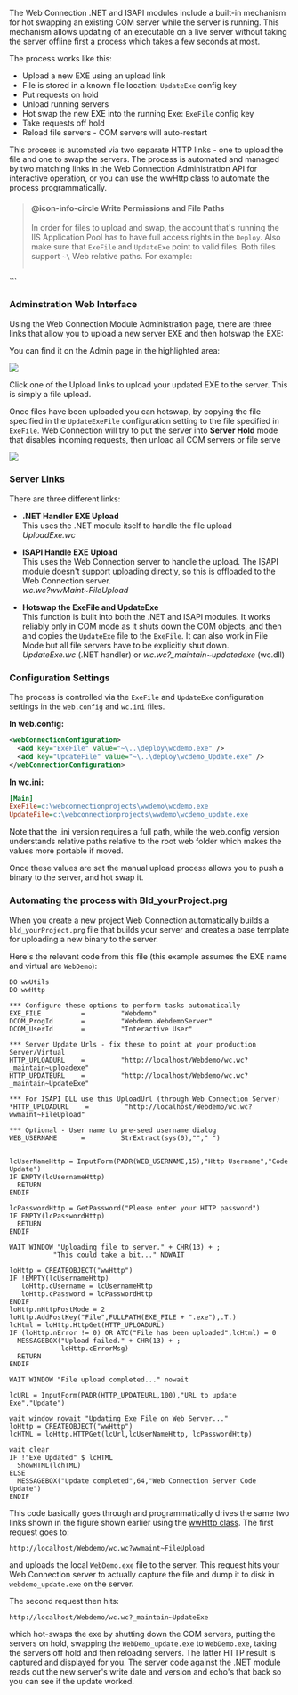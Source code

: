 ﻿The Web Connection .NET and ISAPI modules include a built-in mechanism for hot swapping an existing COM server while the server is running. This mechanism allows updating of an executable on a live server without taking the server offline first a process which takes a few seconds at most. 

The process works like this:

* Upload a new EXE using an upload link
* File is stored in a known file location: `UpdateExe` config key
* Put requests on hold
* Unload running servers
* Hot swap the new EXE into the running Exe: `ExeFile` config key
* Take requests off hold
* Reload file servers - COM servers will auto-restart

This process is automated via two separate HTTP links - one to upload the file and one to swap the servers. The process is automated and managed by two matching links in the Web Connection Administration API for interactive operation, or you can use the wwHttp class to automate the process programmatically.

> #### @icon-info-circle Write Permissions and File Paths
> In order for files to upload and swap, the account that's running the IIS Application Pool has to have full access rights in the `Deploy`. Also make sure that `ExeFile` and `UpdateExe` point to valid files. Both files support `~\` Web relative paths. For example:
>```xml
<webConnectionConfiguration>
    <add key="ExeFile" value="~\..\wcdemo.exe" />
    <add key="UpdateFile" value="~\..\wcdemo_Update.exe" />
</webConnectionConfiguration>
```  

### Adminstration Web Interface
Using the Web Connection Module Administration page, there are three links that allow you to upload a new server EXE and then hotswap the EXE:

You can find it on the Admin page in the highlighted area:

![](IMAGES/misc/UpdateExe.png)

Click one of the Upload links to upload your updated EXE to the server. This is simply a file upload. 

Once files have been uploaded you can hotswap, by copying the file specified in the `UpdateExeFile` configuration setting to the file specified in `ExeFile`. Web Connection will try to put the server into **Server Hold** mode that disables incoming requests, then unload all COM servers or file serve

![](IMAGES/misc/HotSwappedFileComplete.png)

### Server Links
There are three different links:

* **.NET Handler EXE Upload**  
This uses the .NET module itself to handle the file upload  
*UploadExe.wc*

* **ISAPI Handle EXE Upload**  
This uses the Web Connection server to handle the upload. The ISAPI module doesn't support uploading directly, so this is offloaded to the Web Connection server.  
*wc.wc?wwMaint~FileUpload*

* **Hotswap the ExeFile and UpdateExe**  
This function is built into both the .NET and ISAPI modules. It works reliably only in COM mode as it shuts down the COM objects, and then and copies the `UpdateExe` file to the `ExeFile`. It can also work in File Mode but all file servers have to be explicitly shut down.  
*UpdateExe.wc* (.NET handler) or *wc.wc?_maintain~updatedexe* (wc.dll)


### Configuration Settings
The process is controlled via the `ExeFile` and `UpdateExe` configuration settings in the `web.config` and `wc.ini` files. 

**In web.config:**
```xml
<webConnectionConfiguration>
  <add key="ExeFile" value="~\..\deploy\wcdemo.exe" />
  <add key="UpdateFile" value="~\..\deploy\wcdemo_Update.exe" />
</webConnectionConfiguration>
```

**In wc.ini:**
```ini
[Main]
ExeFile=c:\webconnectionprojects\wwdemo\wcdemo.exe
UpdateFile=c:\webconnectionprojects\wwdemo\wcdemo_update.exe
```

Note that the .ini version requires a full path, while the web.config version understands relative paths relative to the root web folder which makes the values more portable if moved.

Once these values are set the manual upload process allows you to push a binary to the server, and hot swap it.

### Automating the process with Bld_yourProject.prg
When you create a new project Web Connection automatically builds a `bld_yourProject.prg` file that builds your server and creates a base template for uploading a new binary to the server.

Here's the relevant code from this file (this example assumes the EXE name and virtual are `WebDemo`):

```foxpro
DO wwUtils
DO wwHttp

*** Configure these options to perform tasks automatically
EXE_FILE		  =		  	"Webdemo"
DCOM_ProgId       =			"Webdemo.WebdemoServer"
DCOM_UserId		  =			"Interactive User"

*** Server Update Urls - fix these to point at your production Server/Virtual
HTTP_UPLOADURL    =         "http://localhost/Webdemo/wc.wc?_maintain~uploadexe"
HTTP_UPDATEURL 	  =         "http://localhost/Webdemo/wc.wc?_maintain~UpdateExe"

*** For ISAPI DLL use this UploadUrl (through Web Connection Server)
*HTTP_UPLOADURL    =         "http://localhost/Webdemo/wc.wc?wwmaint~FileUpload"

*** Optional - User name to pre-seed username dialog
WEB_USERNAME 	  =	  		StrExtract(sys(0),""," ")


lcUserNameHttp = InputForm(PADR(WEB_USERNAME,15),"Http Username","Code Update")
IF EMPTY(lcUsernameHttp)
  RETURN
ENDIF

lcPasswordHttp = GetPassword("Please enter your HTTP password") 
IF EMPTY(lcPasswordHttp)
  RETURN
ENDIF  
     
WAIT WINDOW "Uploading file to server." + CHR(13) + ;
           "This could take a bit..." NOWAIT

loHttp = CREATEOBJECT("wwHttp")
IF !EMPTY(lcUsernameHttp)
   loHttp.cUsername = lcUsernameHttp
   loHttp.cPassword = lcPasswordHttp
ENDIF
loHttp.nHttpPostMode = 2
loHttp.AddPostKey("File",FULLPATH(EXE_FILE + ".exe"),.T.)
lcHtml = loHttp.HttpGet(HTTP_UPLOADURL)
IF (loHttp.nError != 0) OR ATC("File has been uploaded",lcHtml) = 0
  MESSAGEBOX("Upload failed." + CHR(13) + ;
             loHttp.cErrorMsg)
  RETURN
ENDIF

WAIT WINDOW "File upload completed..." nowait

lcURL = InputForm(PADR(HTTP_UPDATEURL,100),"URL to update Exe","Update")

wait window nowait "Updating Exe File on Web Server..."
loHttp = CREATEOBJECT("wwHttp")
lcHTML = loHttp.HTTPGet(lcUrl,lcUserNameHttp, lcPasswordHttp)

wait clear
IF !"Exe Updated" $ lcHTML
  ShowHTML(lchTML)
ELSE
  MESSAGEBOX("Update completed",64,"Web Connection Server Code Update")
ENDIF
```

This code basically goes through and programmatically drives the same two links shown in the figure shown earlier using the [wwHttp class](VFPS://Topic/_0JJ1ABF2K). The first request goes to:

```
http://localhost/Webdemo/wc.wc?wwmaint~FileUpload
```

and uploads the local `WebDemo.exe` file to the server. This request hits your Web Connection server to actually capture the file and dump it to disk in `webdemo_update.exe` on the server.

The second request then hits:

```
http://localhost/Webdemo/wc.wc?_maintain~UpdateExe
```
which hot-swaps the exe by shutting down the COM servers, putting the servers on hold, swapping the `WebDemo_update.exe` to `WebDemo.exe`, taking the servers off hold and then reloading servers. The latter HTTP result is captured and displayed for you. The server code against the .NET module reads out the new server's write date and version and echo's that back so you can see if the update worked.